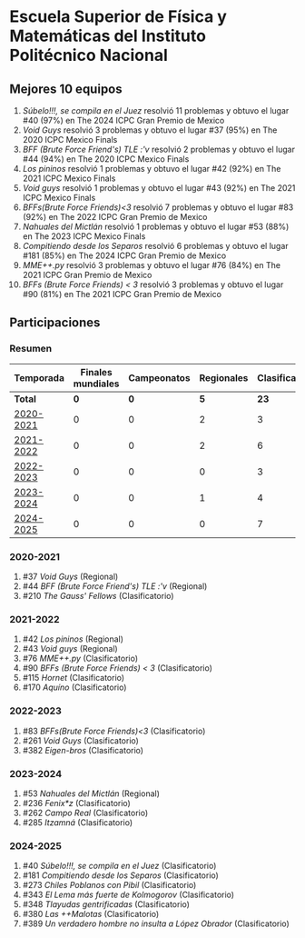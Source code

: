 # Escuela Superior de Física y Matemáticas del Instituto Politécnico Nacional

## Mejores 10 equipos

1. _Súbelo!!!, se compila en el Juez_ resolvió 11 problemas y obtuvo el lugar #40 (97%) en The 2024 ICPC Gran Premio de Mexico
1. _Void Guys_ resolvió 3 problemas y obtuvo el lugar #37 (95%) en The 2020 ICPC Mexico Finals
1. _BFF (Brute Force Friend's) TLE :'v_ resolvió 2 problemas y obtuvo el lugar #44 (94%) en The 2020 ICPC Mexico Finals
1. _Los pininos_ resolvió 1 problemas y obtuvo el lugar #42 (92%) en The 2021 ICPC Mexico Finals
1. _Void guys_ resolvió 1 problemas y obtuvo el lugar #43 (92%) en The 2021 ICPC Mexico Finals
1. _BFFs(Brute Force Friends)<3_ resolvió 7 problemas y obtuvo el lugar #83 (92%) en The 2022 ICPC Gran Premio de Mexico
1. _Nahuales del Mictlán_ resolvió 1 problemas y obtuvo el lugar #53 (88%) en The 2023 ICPC Mexico Finals
1. _Compitiendo desde los Separos_ resolvió 6 problemas y obtuvo el lugar #181 (85%) en The 2024 ICPC Gran Premio de Mexico
1. _MME++.py_ resolvió 3 problemas y obtuvo el lugar #76 (84%) en The 2021 ICPC Gran Premio de Mexico
1. _BFFs (Brute Force Friends) < 3_ resolvió 3 problemas y obtuvo el lugar #90 (81%) en The 2021 ICPC Gran Premio de Mexico

## Participaciones

### Resumen

| Temporada | Finales mundiales | Campeonatos | Regionales | Clasificatorios | Equipos |
| --- | --- | --- | --- | --- | --- |
| **Total** | **0** | **0** | **5** | **23** | **23** |
| [2020-2021](#2020-2021) | 0 | 0 | 2 | 3 | 3 |
| [2021-2022](#2021-2022) | 0 | 0 | 2 | 6 | 6 |
| [2022-2023](#2022-2023) | 0 | 0 | 0 | 3 | 3 |
| [2023-2024](#2023-2024) | 0 | 0 | 1 | 4 | 4 |
| [2024-2025](#2024-2025) | 0 | 0 | 0 | 7 | 7 |

### 2020-2021

1. #37 _Void Guys_ (Regional)
1. #44 _BFF (Brute Force Friend's) TLE :'v_ (Regional)
1. #210 _The Gauss' Fellows_ (Clasificatorio)

### 2021-2022

1. #42 _Los pininos_ (Regional)
1. #43 _Void guys_ (Regional)
1. #76 _MME++.py_ (Clasificatorio)
1. #90 _BFFs (Brute Force Friends) < 3_ (Clasificatorio)
1. #115 _Hornet_ (Clasificatorio)
1. #170 _Aquíno_ (Clasificatorio)

### 2022-2023

1. #83 _BFFs(Brute Force Friends)<3_ (Clasificatorio)
1. #261 _Void Guys_ (Clasificatorio)
1. #382 _Eigen-bros_ (Clasificatorio)

### 2023-2024

1. #53 _Nahuales del Mictlán_ (Regional)
1. #236 _Fenix*z_ (Clasificatorio)
1. #262 _Campo Real_ (Clasificatorio)
1. #285 _Itzamná_ (Clasificatorio)

### 2024-2025

1. #40 _Súbelo!!!, se compila en el Juez_ (Clasificatorio)
1. #181 _Compitiendo desde los Separos_ (Clasificatorio)
1. #273 _Chiles Poblanos con Pibil_ (Clasificatorio)
1. #343 _El Lema más fuerte de Kolmogorov_ (Clasificatorio)
1. #348 _Tlayudas gentrificadas_ (Clasificatorio)
1. #380 _Las ++Malotas_ (Clasificatorio)
1. #389 _Un verdadero hombre no insulta a López Obrador_ (Clasificatorio)



